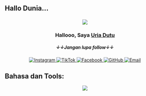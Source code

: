 ## Hallo Dunia...    

  
<h3 align="center">
  <img src="https://readme-typing-svg.demolab.com/?lines=Backend%20Developer;Frontend%20Developer;Mahasiswa%20De%20La%20Salle%20Manado;Coding%20Saja,%20Karena%20Nga%20So%20Deng%20Dia&center=true&width=700&height=45&color=3498db&vCenter=true&pause=1000&size=25" />
</h3> 

<h3 align="center">Hallooo, Saya <a href="https://github.com/Uriadutu">Uria Dutu</a></h3>
<h5 align="center">&darr;&darr;Jangan lupa follow&darr;&darr;</h5>
<p align="center">
  <a href="https://www.instagram.com/uriiaaaa?igsh=MXBsM2xwNnQzd25oZw==">
    <img src="https://img.shields.io/badge/uriiaaaa-E4405F?style=for-the-badge&logo=instagram&logoColor=white" alt="Instagram">
  </a>
  <a href="https://www.tiktok.com/@uriadutu_">
    <img src="https://img.shields.io/badge/CELCIUS•TM-000000?style=for-the-badge&logo=tiktok&logoColor=white" alt="TikTok">
  </a>
  <a href="https://www.facebook.com/profile.php?id=100084841355759">
    <img src="https://img.shields.io/badge/Uria&nbsp;Dutu-1877F2?style=for-the-badge&logo=facebook&logoColor=white" alt="Facebook">
  </a>
  <a href="https://github.com/Uriadutu">
    <img src="https://img.shields.io/badge/Uriadutu-181717?style=for-the-badge&logo=github&logoColor=white" alt="GitHub">
  </a>
  <a href="mailto:balisoan03@example.com">
    <img src="https://img.shields.io/badge/Uria&nbsp;Dutu-D14836?style=for-the-badge&logo=gmail&logoColor=white" alt="Email">
  </a>
</p>

## Bahasa dan Tools:
<p align="center"> <a href="https://github.com/Uriadutu"><img src="https://skillicons.dev/icons?i=vscode,github,mysql,firebase,python,figma,js,c,express,arduino,nodejs,react,php,tailwind,docker"> </a> </p>


<!-- ## Statistik:
<p align="center">
  <img height="200px" src="https://github-readme-stats.vercel.app/api?username=Uriadutu&hide_border=true&show_icons=true&count_private=true&theme=tokyonight&bg_color=151515">
  <a href="https://github.com/Uriadutu">      
    <img height="200px" title="stats" alt="streak" src="https://github-readme-streak-stats.herokuapp.com/?user=Uriadutu&theme=tokyonight&hide_border=true&stroke=f53b3b"/>
  </a>
</p> -->




